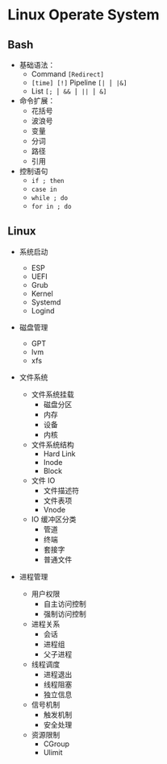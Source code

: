 # Linux Operate System

## Bash

- 基础语法：
  - Command `[Redirect]`
  - `[time] [!]` Pipeline `[| ⎪ |&]`
  - List `[; ⎪ && ⎪ || ⎪ &]`
- 命令扩展：
  - 花括号
  - 波浪号
  - 变量
  - 分词
  - 路径
  - 引用
- 控制语句
  - `if ; then`
  - `case in`
  - `while ; do`
  - `for in ; do`

## Linux

- 系统启动

  - ESP
  - UEFI
  - Grub
  - Kernel
  - Systemd
  - Logind

- 磁盘管理

  - GPT
  - lvm
  - xfs

- 文件系统

  - 文件系统挂载
    - 磁盘分区
    - 内存
    - 设备
    - 内核
  - 文件系统结构
    - Hard Link
    - Inode
    - Block
  - 文件 IO
    - 文件描述符
    - 文件表项
    - Vnode
  - IO 缓冲区分类
    - 管道
    - 终端
    - 套接字
    - 普通文件

- 进程管理
  - 用户权限
    - 自主访问控制
    - 强制访问控制
  - 进程关系
    - 会话
    - 进程组
    - 父子进程
  - 线程调度
    - 进程退出
    - 线程阻塞
    - 独立信息
  - 信号机制
    - 触发机制
    - 安全处理
  - 资源限制
    - CGroup
    - Ulimit
